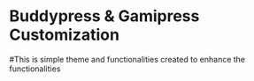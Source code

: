 # Buddypress & Gamipress Customization 
#This is simple theme and functionalities created to enhance the functionalities 
